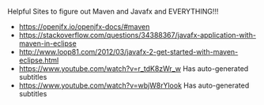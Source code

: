 Helpful Sites to figure out Maven and Javafx and EVERYTHING!!!

- https://openjfx.io/openjfx-docs/#maven
- https://stackoverflow.com/questions/34388367/javafx-application-with-maven-in-eclipse
- http://www.loop81.com/2012/03/javafx-2-get-started-with-maven-eclipse.html
- https://www.youtube.com/watch?v=r_tdK8zWr_w Has auto-generated subtitles
- https://www.youtube.com/watch?v=wbjW8rYlook Has auto-generated subtitles
